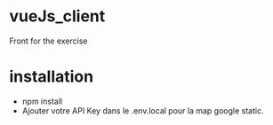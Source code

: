 # vueJs_client

Front for the exercise

# installation

- npm install
- Ajouter votre API Key dans le .env.local pour la map google static.
